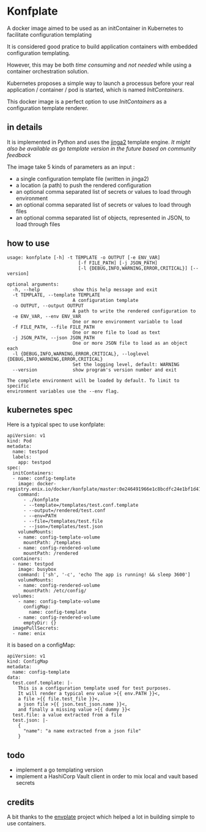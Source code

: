 # Konfplate

A docker image aimed to be used as an initContainer in Kubernetes to facilitate configuration templating

It is considered good pratice to build application containers with embedded configuration templating.

However, this may be both *time consuming* and *not needed* while using a container orchestration solution.

Kubernetes proposes a simple way to launch a processus before your real application / container / pod is started, which is named *InitContainers*.

This docker image is a perfect option to use *InitContainers* as a configuration template renderer.

## in details

It is implemented in Python and uses the [jinga2](http://jinja.pocoo.org/) template engine.
*It might also be available as go template version in the future based on community feedback*

The image take 5 kinds of parameters as an input :
- a single configuration template file (written in jinga2)
- a location (a path) to push the rendered configuration
- an optional comma separated list of secrets or values to load through environment
- an optional comma separated list of secrets or values to load through files
- an optional comma separated list of objects, represented in JSON, to load through files

## how to use
```
usage: konfplate [-h] -t TEMPLATE -o OUTPUT [-e ENV_VAR]
                          [-f FILE_PATH] [-j JSON_PATH]
                          [-l {DEBUG,INFO,WARNING,ERROR,CRITICAL}] [--version]

optional arguments:
  -h, --help            show this help message and exit
  -t TEMPLATE, --template TEMPLATE
                        A configuration template
  -o OUTPUT, --output OUTPUT
                        A path to write the rendered configuration to
  -e ENV_VAR, --env ENV_VAR
                        One or more environment variable to load
  -f FILE_PATH, --file FILE_PATH
                        One or more file to load as text
  -j JSON_PATH, --json JSON_PATH
                        One or more JSON file to load as an object each
  -l {DEBUG,INFO,WARNING,ERROR,CRITICAL}, --loglevel {DEBUG,INFO,WARNING,ERROR,CRITICAL}
                        Set the logging level, default: WARNING
  --version             show program's version number and exit

The complete environment will be loaded by default. To limit to specific
environment variables use the --env flag.
```

## kubernetes spec
Here is a typical spec to use konfplate:
```
apiVersion: v1
kind: Pod
metadata:
  name: testpod
  labels:
    app: testpod
spec:
  initContainers:
  - name: config-template
    image: docker-registry.enix.io/docker/konfplate/master:0e246491966e1c8bcdfc24e1bf1d410dccf293f9
    command:
      - ./konfplate
      - --template=/templates/test.conf.template
      - --output=/rendered/test.conf
      - --env=PATH
      - --file=/templates/test.file
      - --json=/templates/test.json
    volumeMounts:
    - name: config-template-volume
      mountPath: /templates
    - name: config-rendered-volume
      mountPath: /rendered
  containers:
  - name: testpod
    image: busybox
    command: ['sh', '-c', 'echo The app is running! && sleep 3600']
    volumeMounts:
    - name: config-rendered-volume
      mountPath: /etc/config/
  volumes:
    - name: config-template-volume
      configMap:
        name: config-template
    - name: config-rendered-volume
      emptyDir: {}
  imagePullSecrets:
  - name: enix
```
it is based on a configMap:
```
apiVersion: v1
kind: ConfigMap
metadata:
  name: config-template
data:
  test.conf.template: |-
    This is a configuration template used for test purposes.
    It will render a typical env value >{{ env.PATH }}<,
    a file >{{ file.test_file }}<,
    a json file >{{ json.test_json.name }}<,
    and finally a missing value >{{ dummy }}<
  test.file: a value extracted from a file
  test.json: |-
    {
      "name": "a name extracted from a json file"
    }
```

## todo
- implement a go templating version
- implement a HashiCorp Vault client in order to mix local and vault based secrets

## credits
A bit thanks to the [envplate](https://github.com/kreuzwerker/envplate) project which helped a lot in building simple to use containers.